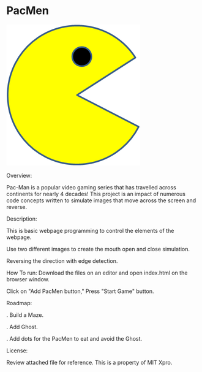 # PacMen
<img src= "PacMan1.png">

Overview:

Pac-Man is a popular video gaming series that has travelled across continents for nearly 4 decades! This project is an impact of numerous code concepts written to simulate images that move across the screen and reverse.

Description: 

This is basic webpage programming to control the elements of the webpage.

Use two different images to create the mouth open and close simulation.

Reversing the direction with edge detection.

How To run: 
Download the files on an editor and open index.html on the browser window. 

Click on "Add PacMen button," Press "Start Game" button.

Roadmap:

. Build a Maze. 

. Add Ghost.

. Add dots for the PacMen to eat and avoid the Ghost.


License:

Review attached file for reference. This is a property of MIT Xpro.

